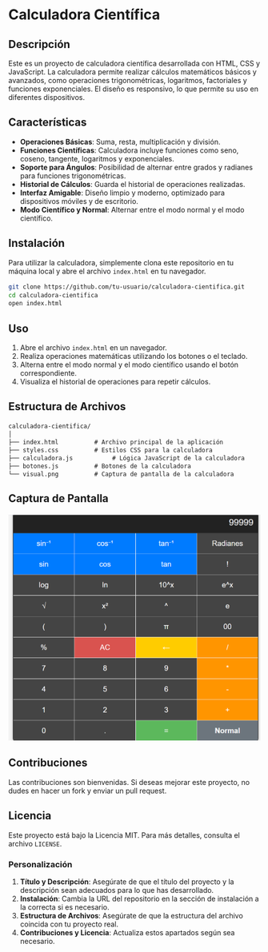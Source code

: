 # Calculadora Científica

## Descripción

Este es un proyecto de calculadora científica desarrollada con HTML, CSS y JavaScript. La calculadora permite realizar cálculos matemáticos básicos y avanzados, como operaciones trigonométricas, logaritmos, factoriales y funciones exponenciales. El diseño es responsivo, lo que permite su uso en diferentes dispositivos.

## Características

- **Operaciones Básicas**: Suma, resta, multiplicación y división.
- **Funciones Científicas**: Calculadora incluye funciones como seno, coseno, tangente, logaritmos y exponenciales.
- **Soporte para Ángulos**: Posibilidad de alternar entre grados y radianes para funciones trigonométricas.
- **Historial de Cálculos**: Guarda el historial de operaciones realizadas.
- **Interfaz Amigable**: Diseño limpio y moderno, optimizado para dispositivos móviles y de escritorio.
- **Modo Científico y Normal**: Alternar entre el modo normal y el modo científico.

## Instalación

Para utilizar la calculadora, simplemente clona este repositorio en tu máquina local y abre el archivo `index.html` en tu navegador.

```bash
git clone https://github.com/tu-usuario/calculadora-cientifica.git
cd calculadora-cientifica
open index.html
```

## Uso

1. Abre el archivo `index.html` en un navegador.
2. Realiza operaciones matemáticas utilizando los botones o el teclado.
3. Alterna entre el modo normal y el modo científico usando el botón correspondiente.
4. Visualiza el historial de operaciones para repetir cálculos.

## Estructura de Archivos

```plaintext
calculadora-cientifica/
│
├── index.html          # Archivo principal de la aplicación
├── styles.css          # Estilos CSS para la calculadora
├── calculadora.js           # Lógica JavaScript de la calculadora
├── botones.js          # Botones de la calculadora
└── visual.png          # Captura de pantalla de la calculadora
```

## Captura de Pantalla

![Visualización de la Calculadora](visual.png)

## Contribuciones

Las contribuciones son bienvenidas. Si deseas mejorar este proyecto, no dudes en hacer un fork y enviar un pull request.

## Licencia

Este proyecto está bajo la Licencia MIT. Para más detalles, consulta el archivo `LICENSE`.

### Personalización
1. **Título y Descripción**: Asegúrate de que el título del proyecto y la descripción sean adecuados para lo que has desarrollado.
2. **Instalación**: Cambia la URL del repositorio en la sección de instalación a la correcta si es necesario.
3. **Estructura de Archivos**: Asegúrate de que la estructura del archivo coincida con tu proyecto real. 
4. **Contribuciones y Licencia**: Actualiza estos apartados según sea necesario.
